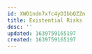 ```yaml
---
id: XWO1ndn7xfc4yDIbbQZZn
title: Existential Risks
desc: ''
updated: 1639759165197
created: 1639759165197
---
```


